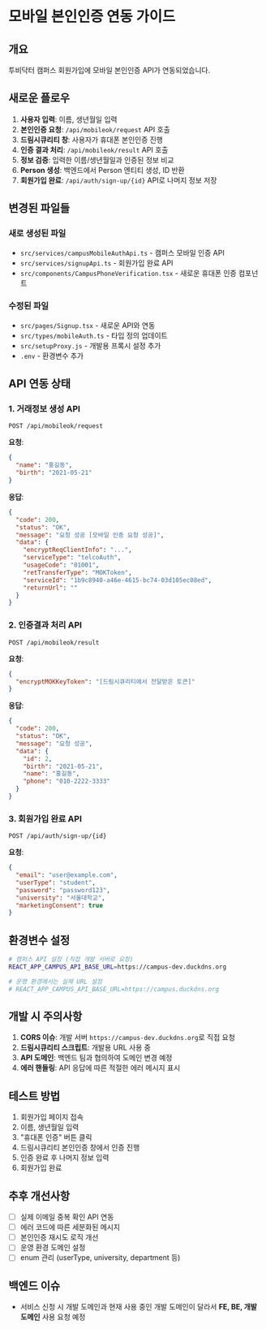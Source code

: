 # 모바일 본인인증 연동 가이드

## 개요

투비닥터 캠퍼스 회원가입에 모바일 본인인증 API가 연동되었습니다.

## 새로운 플로우

1. **사용자 입력**: 이름, 생년월일 입력
2. **본인인증 요청**: `/api/mobileok/request` API 호출
3. **드림시큐리티 창**: 사용자가 휴대폰 본인인증 진행
4. **인증 결과 처리**: `/api/mobileok/result` API 호출
5. **정보 검증**: 입력한 이름/생년월일과 인증된 정보 비교
6. **Person 생성**: 백엔드에서 Person 엔티티 생성, ID 반환
7. **회원가입 완료**: `/api/auth/sign-up/{id}` API로 나머지 정보 저장

## 변경된 파일들

### 새로 생성된 파일
- `src/services/campusMobileAuthApi.ts` - 캠퍼스 모바일 인증 API
- `src/services/signupApi.ts` - 회원가입 완료 API
- `src/components/CampusPhoneVerification.tsx` - 새로운 휴대폰 인증 컴포넌트

### 수정된 파일
- `src/pages/Signup.tsx` - 새로운 API와 연동
- `src/types/mobileAuth.ts` - 타입 정의 업데이트
- `src/setupProxy.js` - 개발용 프록시 설정 추가
- `.env` - 환경변수 추가

## API 연동 상태

### 1. 거래정보 생성 API
```
POST /api/mobileok/request
```

**요청**:
```json
{
  "name": "홍길동",
  "birth": "2021-05-21"
}
```

**응답**:
```json
{
  "code": 200,
  "status": "OK", 
  "message": "요청 성공 [모바일 인증 요청 성공]",
  "data": {
    "encryptReqClientInfo": "...",
    "serviceType": "telcoAuth",
    "usageCode": "01001",
    "retTransferType": "MOKToken",
    "serviceId": "1b9c8940-a46e-4615-bc74-03d105ec08ed",
    "returnUrl": ""
  }
}
```

### 2. 인증결과 처리 API
```
POST /api/mobileok/result
```

**요청**:
```json
{
  "encryptMOKKeyToken": "[드림시큐리티에서 전달받은 토큰]"
}
```

**응답**:
```json
{
  "code": 200,
  "status": "OK",
  "message": "요청 성공",
  "data": {
    "id": 2,
    "birth": "2021-05-21", 
    "name": "홍길동",
    "phone": "010-2222-3333"
  }
}
```

### 3. 회원가입 완료 API
```
POST /api/auth/sign-up/{id}
```

**요청**:
```json
{
  "email": "user@example.com",
  "userType": "student",
  "password": "password123",
  "university": "서울대학교",
  "marketingConsent": true
}
```

## 환경변수 설정

```bash
# 캠퍼스 API 설정 (직접 개발 서버로 요청)
REACT_APP_CAMPUS_API_BASE_URL=https://campus-dev.duckdns.org

# 운영 환경에서는 실제 URL 설정
# REACT_APP_CAMPUS_API_BASE_URL=https://campus.duckdns.org
```

## 개발 시 주의사항

1. **CORS 이슈**: 개발 서버 `https://campus-dev.duckdns.org`로 직접 요청
2. **드림시큐리티 스크립트**: 개발용 URL 사용 중  
3. **API 도메인**: 백엔드 팀과 협의하여 도메인 변경 예정
4. **에러 핸들링**: API 응답에 따른 적절한 에러 메시지 표시

## 테스트 방법

1. 회원가입 페이지 접속
2. 이름, 생년월일 입력
3. "휴대폰 인증" 버튼 클릭
4. 드림시큐리티 본인인증 창에서 인증 진행
5. 인증 완료 후 나머지 정보 입력
6. 회원가입 완료

## 추후 개선사항

- [ ] 실제 이메일 중복 확인 API 연동
- [ ] 에러 코드에 따른 세분화된 메시지
- [ ] 본인인증 재시도 로직 개선
- [ ] 운영 환경 도메인 설정
- [ ] enum 관리 (userType, university, department 등)

## 백엔드 이슈

- 서비스 신청 시 개발 도메인과 현재 사용 중인 개발 도메인이 달라서 **FE, BE, 개발 도메인** 사용 요청 예정
